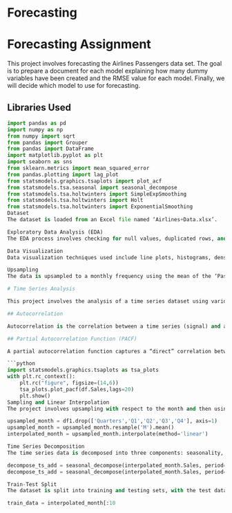 # Forecasting
# Forecasting Assignment

This project involves forecasting the Airlines Passengers data set. The goal is to prepare a document for each model explaining how many dummy variables have been created and the RMSE value for each model. Finally, we will decide which model to use for forecasting.

## Libraries Used 

```python
import pandas as pd 
import numpy as np
from numpy import sqrt
from pandas import Grouper
from pandas import DataFrame
import matplotlib.pyplot as plt
import seaborn as sns
from sklearn.metrics import mean_squared_error
from pandas.plotting import lag_plot
from statsmodels.graphics.tsaplots import plot_acf
from statsmodels.tsa.seasonal import seasonal_decompose
from statsmodels.tsa.holtwinters import SimpleExpSmoothing
from statsmodels.tsa.holtwinters import Holt
from statsmodels.tsa.holtwinters import ExponentialSmoothing
Dataset
The dataset is loaded from an Excel file named ‘Airlines+Data.xlsx’.

Exploratory Data Analysis (EDA)
The EDA process involves checking for null values, duplicated rows, and the data types of the columns. The ‘Month’ column is set as the index of the DataFrame.

Data Visualization
Data visualization techniques used include line plots, histograms, density plots, lag plots, and autocorrelation plots.

Upsampling
The data is upsampled to a monthly frequency using the mean of the ‘Passengers’ column.

# Time Series Analysis

This project involves the analysis of a time series dataset using various techniques such as autocorrelation, partial autocorrelation, sampling, linear interpolation, and time series decomposition.

## Autocorrelation

Autocorrelation is the correlation between a time series (signal) and a delayed version of itself. The Autocorrelation Function (ACF) plots the correlation coefficient against the lag, providing a visual representation of autocorrelation.

## Partial Autocorrelation Function (PACF)

A partial autocorrelation function captures a “direct” correlation between a time series and a lagged version of itself.

```python
import statsmodels.graphics.tsaplots as tsa_plots
with plt.rc_context():
    plt.rc("figure", figsize=(14,6))
    tsa_plots.plot_pacf(df.Sales,lags=20)
    plt.show()
Sampling and Linear Interpolation
The project involves upsampling with respect to the month and then using linear interpolation to fill in the missing values.

upsampled_month = df1.drop(['Quarters','Q1','Q2','Q3','Q4'], axis=1)
upsampled_month = upsampled_month.resample('M').mean()
interpolated_month = upsampled_month.interpolate(method='linear')

Time Series Decomposition
The time series data is decomposed into three components: seasonality, trend, and residuals. Both additive and multiplicative seasonal decompositions are performed.

decompose_ts_add = seasonal_decompose(interpolated_month.Sales, period=12, model='additive')
decompose_ts_add = seasonal_decompose(interpolated_month.Sales, period=12, model='multiplicative')

Train-Test Split
The dataset is split into training and testing sets, with the test data comprising the last 2 years of the time series.

train_data = interpolated_month[:10
